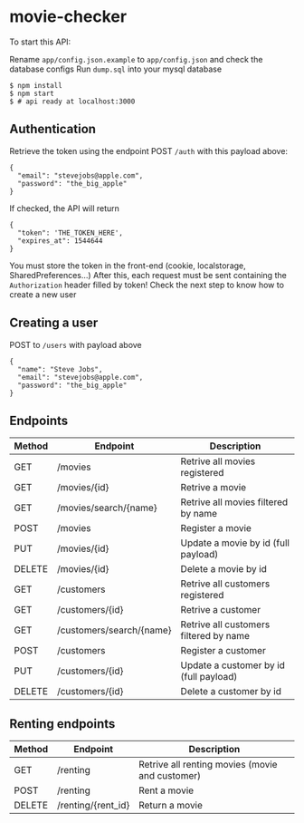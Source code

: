 # movie-checker

To start this API:

Rename `app/config.json.example` to `app/config.json` and check the database configs
Run `dump.sql` into your mysql database

```
$ npm install
$ npm start
$ # api ready at localhost:3000
```

## Authentication

Retrieve the token using the endpoint POST `/auth` with this payload above:
```
{
  "email": "stevejobs@apple.com",
  "password": "the_big_apple"
}
```
If checked, the API will return
```
{
  "token": 'THE_TOKEN_HERE',
  "expires_at": 1544644
}
```
You must store the token in the front-end (cookie, localstorage, SharedPreferences...)
After this, each request must be sent containing the `Authorization` header filled by token!
Check the next step to know how to create a new user

## Creating a user
POST to `/users` with payload above
```
{
  "name": "Steve Jobs",
  "email": "stevejobs@apple.com",
  "password": "the_big_apple"
}
```

## Endpoints

Method | Endpoint | Description
------ | -------- | -----------
GET | /movies | Retrive all movies registered
GET | /movies/{id} | Retrive a movie
GET | /movies/search/{name} | Retrive all movies filtered by name
POST | /movies | Register a movie
PUT | /movies/{id} | Update a movie by id (full payload)
DELETE | /movies/{id} | Delete a movie by id
GET | /customers | Retrive all customers registered
GET | /customers/{id} | Retrive a customer
GET | /customers/search/{name} | Retrive all customers filtered by name
POST | /customers | Register a customer
PUT | /customers/{id} | Update a customer by id (full payload)
DELETE | /customers/{id} | Delete a customer by id

## Renting endpoints

Method | Endpoint | Description
------ | -------- | -----------
GET | /renting | Retrive all renting movies (movie and customer)
POST | /renting | Rent a movie
DELETE | /renting/{rent_id} | Return a movie
